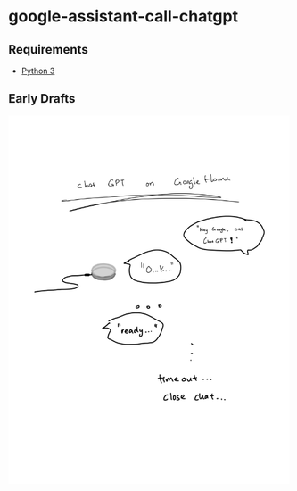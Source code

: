 # google-assistant-call-chatgpt

## Requirements
- [Python 3](https://www.python.org/downloads/)

## Early Drafts
![Sketch](assets/concept-draft.png)
